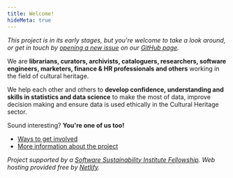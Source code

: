 ```yaml
---
title: Welcome!
hideMeta: true
---
```


*This project is in its early stages, but you're welcome to take a look around, or get in touch by [opening a new issue][new issue] on our [GitHub page][].*

We are **librarians, curators, archivists, cataloguers, researchers, software engineers, marketers, finance & HR professionals and others** working in the field of cultural heritage.

We help each other and others to **develop confidence, understanding and skills in statistics and data science** to make the most of data, improve decision making and ensure data is used ethically in the Cultural Heritage sector.

Sound interesting? **You're one of us too!**

[new issue]: https://github.com/glamdatasci/website/issues/new/choose "GitHub new issue form"
[GitHub page]: https://github.com/glamdatasci/website/ "Community GitHub repository"

- [Ways to get involved](/get-involved/)
- [More information about the project](/project/)

*Project supported by a [Software Sustainability Institute Fellowship](https://software.ac.uk/programmes-and-events/fellowship-programme). Web hosting provided free by [Netlify](https://netlify.com).*
